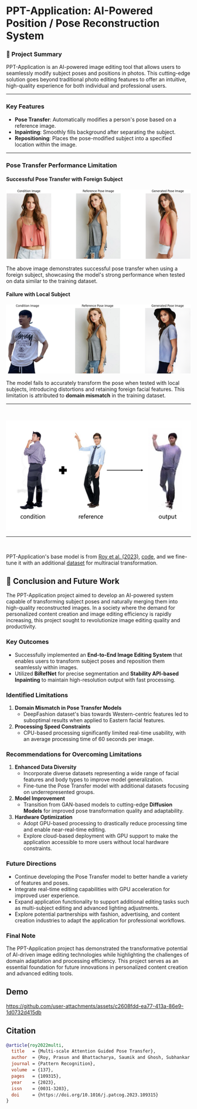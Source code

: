 # PPT-Application: AI-Powered Position / Pose Reconstruction System

### 🚀 Project Summary
PPT-Application is an AI-powered image editing tool that allows users to seamlessly modify subject poses and positions in photos. This cutting-edge solution goes beyond traditional photo editing features to offer an intuitive, high-quality experience for both individual and professional users.

-------

### Key Features
- **Pose Transfer**: Automatically modifies a person's pose based on a reference image.
- **Inpainting**: Smoothly fills background after separating the subject.
- **Repositioning**: Places the pose-modified subject into a specified location within the image.

------

### Pose Transfer Performance Limitation

#### Successful Pose Transfer with Foreign Subject
![successful_foreign_subject](images/pose_transfer_good.png)  

The above image demonstrates successful pose transfer when using a foreign subject, showcasing the model's strong performance when tested on data similar to the training dataset.

#### Failure with Local Subject
![failed_local_subject](images/pose_transfer_bad.png)  

The model fails to accurately transform the pose when tested with local subjects, introducing distortions and retaining foreign facial features. This limitation is attributed to **domain mismatch** in the training dataset.

---

<br>

![inference](images/inference.png)  


-----
<br>

PPT-Application's base model is from 
[Roy et al. (2023)](https://arxiv.org/abs/2202.06777), [code](https://github.com/prasunroy/pose-transfer?tab=readme-ov-file), and we fine-tune it with an additional [dataset](https://www.aihub.or.kr/aihubdata/data/view.do?currMenu=115&topMenu=100&aihubDataSe=data&dataSetSn=71704) for multiracial transformation.

## 🏁 Conclusion and Future Work

The PPT-Application project aimed to develop an AI-powered system capable of transforming subject poses and naturally merging them into high-quality reconstructed images. In a society where the demand for personalized content creation and image editing efficiency is rapidly increasing, this project sought to revolutionize image editing quality and productivity.

### Key Outcomes
- Successfully implemented an **End-to-End Image Editing System** that enables users to transform subject poses and reposition them seamlessly within images.
- Utilized **BiRefNet** for precise segmentation and **Stability API-based Inpainting** to maintain high-resolution output with fast processing.

### Identified Limitations
1. **Domain Mismatch in Pose Transfer Models**  
   - DeepFashion dataset's bias towards Western-centric features led to suboptimal results when applied to Eastern facial features.
2. **Processing Speed Constraints**  
   - CPU-based processing significantly limited real-time usability, with an average processing time of 60 seconds per image.

### Recommendations for Overcoming Limitations
1. **Enhanced Data Diversity**  
   - Incorporate diverse datasets representing a wide range of facial features and body types to improve model generalization.
   - Fine-tune the Pose Transfer model with additional datasets focusing on underrepresented groups.
2. **Model Improvement**  
   - Transition from GAN-based models to cutting-edge **Diffusion Models** for improved pose transformation quality and adaptability.
3. **Hardware Optimization**  
   - Adopt GPU-based processing to drastically reduce processing time and enable near-real-time editing.
   - Explore cloud-based deployment with GPU support to make the application accessible to more users without local hardware constraints.

### Future Directions
- Continue developing the Pose Transfer model to better handle a variety of features and poses.
- Integrate real-time editing capabilities with GPU acceleration for improved user experience.
- Expand application functionality to support additional editing tasks such as multi-subject editing and advanced lighting adjustments.
- Explore potential partnerships with fashion, advertising, and content creation industries to adapt the application for professional workflows.

### Final Note
The PPT-Application project has demonstrated the transformative potential of AI-driven image editing technologies while highlighting the challenges of domain adaptation and processing efficiency. This project serves as an essential foundation for future innovations in personalized content creation and advanced editing tools.



## Demo


https://github.com/user-attachments/assets/c2608fdd-ea77-413a-86e9-1d0732d415db


## Citation

```bibtex
@article{roy2022multi,
  title   = {Multi-scale Attention Guided Pose Transfer},
  author  = {Roy, Prasun and Bhattacharya, Saumik and Ghosh, Subhankar and Pal, Umapada},
  journal = {Pattern Recognition},
  volume  = {137},
  pages   = {109315},
  year    = {2023},
  issn    = {0031-3203},
  doi     = {https://doi.org/10.1016/j.patcog.2023.109315}
}
```
